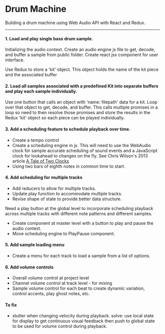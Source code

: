 # Drum Machine
Building a drum machine using Web Audio API with React and Redux.

---


#### 1. Load and play single bass drum sample.
Initializing the audio context.  Create an audio engine js file to get, decode, and buffer a sample from public folder. Create react jsx component for user interface.

Use Redux to store a 'kit' object.  This object holds the name of the kit piece and the associated buffer

#### 2. Load all samples associated with a predefined Kit into separate buffers and play each sample individually.
Use one button that calls an object with 'name: filepath' data for a kit. Loop over that object to get, decode, and buffer. This calls multiple promises in a loop so need to then resolve those promises and store the results in the Redux 'kit' object so each piece can be played individually.

#### 3. Add a scheduling feature to schedule playback over time.
- Create a tempo control
- Create a scheduling engine in js. This will need to use the WebAudio clock for sample accurate scheduling of sound events and a JavaScript clock for lookahead to changes on the fly.  See Chris Wilson's 2013 article [A Tale of Two Clocks](https://www.html5rocks.com/en/tutorials/audio/scheduling/#toc-usingsettimeout)
- Using two bars of eighth notes in common time to start.

#### 4. Add scheduling for multiple tracks
- Add reducers to allow for multiple tracks.
- Update play function to accommodate multiple tracks.
- Revise shape of state to provide better data structure.

Need a play button at the global level to incorporate scheduling playback across multiple tracks with different note patterns and different samples.
- Create component at master level with a button to play and pause the audio context.  
- Move scheduling engine to PlayPause component.

#### 5. Add sample loading menu
- Create a menu for each track to load a sample from a list of options.

#### 6. Add volume controls
- Overall volume control at project level
- Channel volume control at track level - for mixing
- Sample volume control for each beat to create dynamic variation, control accents, play ghost notes, etc.

#### To fix
- stutter when changing velocity during playback. solve: use local state for display to get continuous visual feedback then push to global state to be used for volume control during playback.



